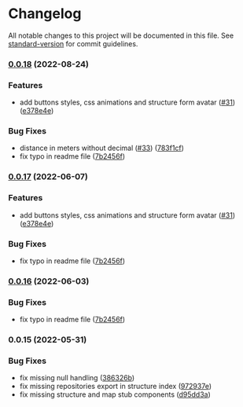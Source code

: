 # Changelog

All notable changes to this project will be documented in this file. See [standard-version](https://github.com/conventional-changelog/standard-version) for commit guidelines.

### [0.0.18](https://github.com/anct-cartographie-nationale/mediation-numerique/compare/v0.0.15...v0.0.18) (2022-08-24)

### Features

- add buttons styles, css animations and structure form avatar ([#31](https://github.com/anct-cartographie-nationale/mediation-numerique/issues/31)) ([e378e4e](https://github.com/anct-cartographie-nationale/mediation-numerique/commit/e378e4e3342f0c8fef88c8653f7a5556007d367a))

### Bug Fixes

- distance in meters without decimal ([#33](https://github.com/anct-cartographie-nationale/mediation-numerique/issues/33)) ([783f1cf](https://github.com/anct-cartographie-nationale/mediation-numerique/commit/783f1cf6afc7568d555034a9fad501dd346ec609))
- fix typo in readme file ([7b2456f](https://github.com/anct-cartographie-nationale/mediation-numerique/commit/7b2456f1e054b1c2f28ce2303a8a212998475cb9))

### [0.0.17](https://github.com/anct-cartographie-nationale/mediation-numerique/compare/v0.0.15...v0.0.17) (2022-06-07)

### Features

- add buttons styles, css animations and structure form avatar ([#31](https://github.com/anct-cartographie-nationale/mediation-numerique/issues/31)) ([e378e4e](https://github.com/anct-cartographie-nationale/mediation-numerique/commit/e378e4e3342f0c8fef88c8653f7a5556007d367a))

### Bug Fixes

- fix typo in readme file ([7b2456f](https://github.com/anct-cartographie-nationale/mediation-numerique/commit/7b2456f1e054b1c2f28ce2303a8a212998475cb9))

### [0.0.16](https://github.com/anct-cartographie-nationale/mediation-numerique/compare/v0.0.15...v0.0.16) (2022-06-03)

### Bug Fixes

- fix typo in readme file ([7b2456f](https://github.com/anct-cartographie-nationale/mediation-numerique/commit/7b2456f1e054b1c2f28ce2303a8a212998475cb9))

### 0.0.15 (2022-05-31)

### Bug Fixes

- fix missing null handling ([386326b](https://github.com/anct-cartographie-nationale/mediation-numerique/commit/386326b6df2ef75d1b3ceb7167fd213623121549))
- fix missing repositories export in structure index ([972937e](https://github.com/anct-cartographie-nationale/mediation-numerique/commit/972937e6b6f172cd6496112c51334ed772dc2ca3))
- fix missing structure and map stub components ([d95dd3a](https://github.com/anct-cartographie-nationale/mediation-numerique/commit/d95dd3acb7f92ef5b9bb92b42e51e500ac86410b))
